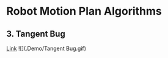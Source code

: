 # Robot Motion Plan Algorithms

## 3. Tangent Bug
[Link](https://drive.google.com/open?id=1znIzCTpG0YX_5c3Mc8u2a39OiISWPK-c)
![](.Demo/Tangent Bug.gif)
